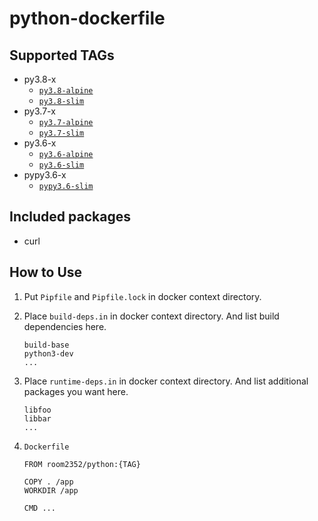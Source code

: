 # python-dockerfile

## Supported TAGs

* py3.8-x
  * [`py3.8-alpine`](https://github.com/room2352/python-dockerfile/blob/master/alpine/py3.8/Dockerfile)
  * [`py3.8-slim`](https://github.com/room2352/python-dockerfile/blob/master/slim/py3.8/Dockerfile)
* py3.7-x
  * [`py3.7-alpine`](https://github.com/room2352/python-dockerfile/blob/master/alpine/py3.7/Dockerfile)
  * [`py3.7-slim`](https://github.com/room2352/python-dockerfile/blob/master/slim/py3.7/Dockerfile)
* py3.6-x
  * [`py3.6-alpine`](https://github.com/room2352/python-dockerfile/blob/master/alpine/py3.6/Dockerfile)
  * [`py3.6-slim`](https://github.com/room2352/python-dockerfile/blob/master/slim/py3.6/Dockerfile)
* pypy3.6-x
  * [`pypy3.6-slim`](https://github.com/room2352/python-dockerfile/blob/master/slim/pypy3.6/Dockerfile)


## Included packages

* curl


## How to Use

1. Put `Pipfile` and `Pipfile.lock` in docker context directory.

2. Place `build-deps.in` in docker context directory.
And list build dependencies here.

    ```
    build-base
    python3-dev
    ...
    ```

3. Place `runtime-deps.in` in docker context directory.
And list additional packages you want here.

    ```
    libfoo
    libbar
    ...
    ```

4. `Dockerfile`

    ```
    FROM room2352/python:{TAG}

    COPY . /app
    WORKDIR /app

    CMD ...
    ```

